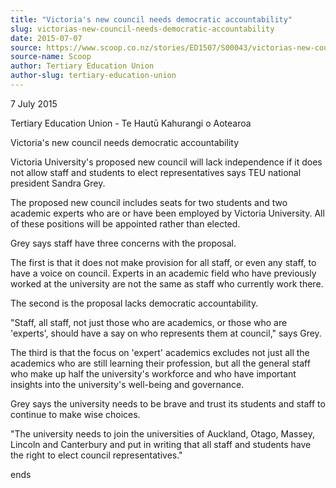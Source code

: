 ```yaml
---
title: "Victoria's new council needs democratic accountability"
slug: victorias-new-council-needs-democratic-accountability
date: 2015-07-07
source: https://www.scoop.co.nz/stories/ED1507/S00043/victorias-new-council-needs-democratic-accountability.htm
source-name: Scoop
author: Tertiary Education Union
author-slug: tertiary-education-union
---
```


<p>7 July 2015</p>

<p>Tertiary Education Union - Te Hautū Kahurangi
o Aotearoa</p>

<p>Victoria's new council needs democratic
accountability</p>

<p>Victoria University's proposed new
council will lack independence if it does not allow staff
and students to elect representatives says TEU national
president Sandra Grey.</p>

<p>The proposed new council includes
seats for two students and two academic experts who are or
have been employed by Victoria University. All of these
positions will be appointed rather than elected.</p>

<p>Grey says
staff have three concerns with the proposal.</p>

<p>The first is
that it does not make provision for all staff, or even any
staff, to have a voice on council. Experts in an academic
field who have previously worked at the university are not
the same as staff who currently work there.</p>

<p>The second is
the proposal lacks democratic accountability.</p>

<p>"Staff, all
staff, not just those who are academics, or those who are
'experts', should have a say on who represents them at
council," says Grey.</p>

<p>The third is that the focus on
'expert' academics excludes not just all the academics who
are still learning their profession, but all the general
staff who make up half the university's workforce and who
have important insights into the university's well-being and
governance.</p>

<p>Grey says the university needs to be brave and
trust its students and staff to continue to make wise
choices.</p>

<p>"The university needs to join the universities of
Auckland, Otago, Massey, Lincoln and Canterbury and put in
writing that all staff and students have the right to elect
council
representatives."</p>

<p>ends<p>


